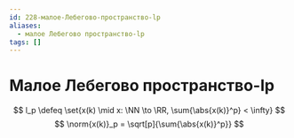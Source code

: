 ```yaml
---
id: 228-малое-Лебегово-пространство-lp
aliases:
  - малое Лебегово пространство-lp
tags: []
---
```


# Малое Лебегово пространство-lp
$$
l_p \defeq \set{x(k) \mid x: \NN \to \RR, \sum{\abs{x(k)}^p} < \infty}
$$
$$
\norm{x(k)}_p = \sqrt[p]{\sum{\abs{x(k)}^p}}
$$

